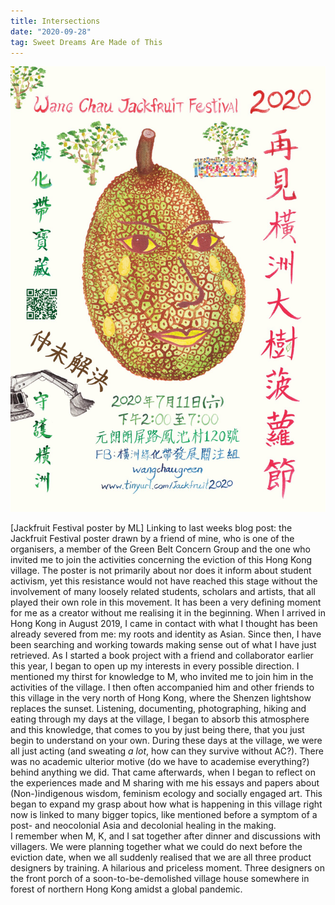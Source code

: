 ```yaml
---
title: Intersections
date: "2020-09-28"
tag: Sweet Dreams Are Made of This
---
```

![Jackfruit Festival Poster by ML](./jfw.jpg)

[Jackfruit Festival poster by ML] Linking to last weeks blog post: the Jackfruit Festival poster drawn by a friend of mine, who is one of the organisers, a member of the Green Belt Concern Group and the one who invited me to join the activities concerning the eviction of this Hong Kong village. The poster is not primarily about nor does it inform about student activism, yet this resistance would not have reached this stage without the involvement of many loosely related students, scholars and artists, that all played their own role in this movement. It has been a very defining moment for me as a creator without me realising it in the beginning. When I arrived in Hong Kong in August 2019, I came in contact with what I thought has been already severed from me: my roots and identity as Asian. Since then, I have been searching and working towards making sense out of what I have just retrieved. As I started a book project with a friend and collaborator earlier this year, I began to open up my  interests in every possible direction. I mentioned my thirst for knowledge to M, who invited me to join him in the activities of the village. I then often accompanied him and other friends to this village in the very north of Hong Kong, where the Shenzen lightshow replaces the sunset. Listening, documenting, photographing, hiking and eating through my days at the village, I began to absorb this atmosphere and this knowledge, that comes to you by just being there, that you just begin to understand on your own. During these days at the village, we were all just acting (and sweating _a lot_, how can they survive without AC?). There was no academic ulterior motive (do we have to academise everything?) behind anything we did. That came afterwards, when I began to reflect on the experiences made and M sharing with me his essays and papers about (Non-)indigenous wisdom, feminism ecology and socially engaged art. This began to expand my grasp about how what is happening in this village right now is linked to many bigger topics, like mentioned before a symptom of a post- and neocolonial Asia and decolonial healing in the making.  
I remember when M, K, and I sat together after dinner and discussions with villagers. We were planning together what we could do next before the eviction date, when we all suddenly realised that we are all three product designers by training. A hilarious and priceless moment. Three designers on the front porch of a soon-to-be-demolished village house somewhere in forest of northern Hong Kong amidst a global pandemic.




